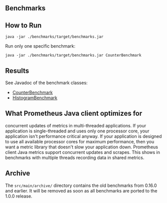 Benchmarks
----------

## How to Run

```
java -jar ./benchmarks/target/benchmarks.jar
```

Run only one specific benchmark:

```
java -jar ./benchmarks/target/benchmarks.jar CounterBenchmark
```

## Results

See Javadoc of the benchmark classes:

* [CounterBenchmark](https://github.com/prometheus/client_java/blob/1.0.x/benchmarks/src/main/java/io/prometheus/metrics/benchmarks/CounterBenchmark.java)
* [HistogramBenchmark](https://github.com/prometheus/client_java/blob/1.0.x/benchmarks/src/main/java/io/prometheus/metrics/benchmarks/HistogramBenchmark.java)

## What Prometheus Java client optimizes for

concurrent updates of metrics in multi-threaded applications.
If your application is single-threaded and uses only one processor core, your application isn't performance critical anyway.
If your application is designed to use all available processor cores for maximum performance, then you want a metric library that doesn't slow your application down.
Prometheus client Java metrics support concurrent updates and scrapes. This shows in benchmarks with multiple threads recording data in shared metrics.

## Archive

The `src/main/archive/` directory contains the old benchmarks from 0.16.0 and earlier. It will be removed as soon as all benchmarks are ported to the 1.0.0 release.
